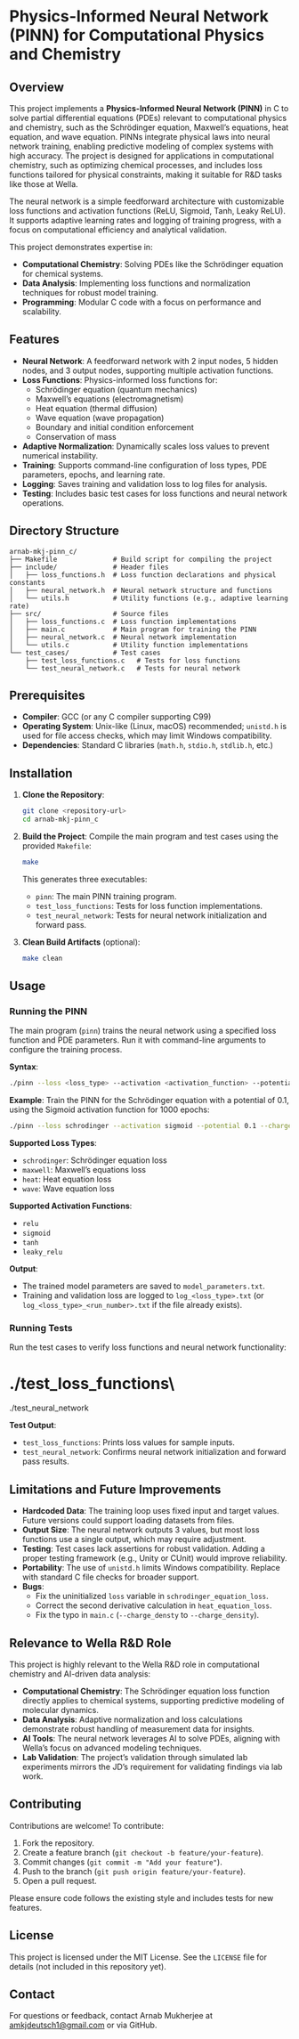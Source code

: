 # Physics-Informed Neural Network (PINN) for Computational Physics and Chemistry

## Overview

This project implements a **Physics-Informed Neural Network (PINN)** in C to solve partial differential equations (PDEs) relevant to computational physics and chemistry, such as the Schrödinger equation, Maxwell’s equations, heat equation, and wave equation. PINNs integrate physical laws into neural network training, enabling predictive modeling of complex systems with high accuracy. The project is designed for applications in computational chemistry, such as optimizing chemical processes, and includes loss functions tailored for physical constraints, making it suitable for R&D tasks like those at Wella.

The neural network is a simple feedforward architecture with customizable loss functions and activation functions (ReLU, Sigmoid, Tanh, Leaky ReLU). It supports adaptive learning rates and logging of training progress, with a focus on computational efficiency and analytical validation.

This project demonstrates expertise in:

- **Computational Chemistry**: Solving PDEs like the Schrödinger equation for chemical systems.
- **Data Analysis**: Implementing loss functions and normalization techniques for robust model training.
- **Programming**: Modular C code with a focus on performance and scalability.

## Features

- **Neural Network**: A feedforward network with 2 input nodes, 5 hidden nodes, and 3 output nodes, supporting multiple activation functions.
- **Loss Functions**: Physics-informed loss functions for:
  - Schrödinger equation (quantum mechanics)
  - Maxwell’s equations (electromagnetism)
  - Heat equation (thermal diffusion)
  - Wave equation (wave propagation)
  - Boundary and initial condition enforcement
  - Conservation of mass
- **Adaptive Normalization**: Dynamically scales loss values to prevent numerical instability.
- **Training**: Supports command-line configuration of loss types, PDE parameters, epochs, and learning rate.
- **Logging**: Saves training and validation loss to log files for analysis.
- **Testing**: Includes basic test cases for loss functions and neural network operations.

## Directory Structure

```
arnab-mkj-pinn_c/
├── Makefile              # Build script for compiling the project
├── include/              # Header files
│   ├── loss_functions.h  # Loss function declarations and physical constants
│   ├── neural_network.h  # Neural network structure and functions
│   └── utils.h           # Utility functions (e.g., adaptive learning rate)
├── src/                  # Source files
│   ├── loss_functions.c  # Loss function implementations
│   ├── main.c            # Main program for training the PINN
│   ├── neural_network.c  # Neural network implementation
│   └── utils.c           # Utility function implementations
└── test_cases/           # Test cases
    ├── test_loss_functions.c   # Tests for loss functions
    └── test_neural_network.c   # Tests for neural network
```

## Prerequisites

- **Compiler**: GCC (or any C compiler supporting C99)
- **Operating System**: Unix-like (Linux, macOS) recommended; `unistd.h` is used for file access checks, which may limit Windows compatibility.
- **Dependencies**: Standard C libraries (`math.h`, `stdio.h`, `stdlib.h`, etc.)

## Installation

1. **Clone the Repository**:

   ```bash
   git clone <repository-url>
   cd arnab-mkj-pinn_c
   ```

2. **Build the Project**: Compile the main program and test cases using the provided `Makefile`:

   ```bash
   make
   ```

   This generates three executables:

   - `pinn`: The main PINN training program.
   - `test_loss_functions`: Tests for loss function implementations.
   - `test_neural_network`: Tests for neural network initialization and forward pass.

3. **Clean Build Artifacts** (optional):

   ```bash
   make clean
   ```

## Usage

### Running the PINN

The main program (`pinn`) trains the neural network using a specified loss function and PDE parameters. Run it with command-line arguments to configure the training process.

**Syntax**:

```bash
./pinn --loss <loss_type> --activation <activation_function> --potential <value> --charge_density <value> --current_density <value> --thermal_conductivity <value> --wave_speed <value> --epochs <value> --learning_rate <value>
```

**Example**: Train the PINN for the Schrödinger equation with a potential of 0.1, using the Sigmoid activation function for 1000 epochs:

```bash
./pinn --loss schrodinger --activation sigmoid --potential 0.1 --charge_density 0.0 --current_density 0.0 --thermal_conductivity 0.0 --wave_speed 0.0 --epochs 1000 --learning_rate 0.01
```

**Supported Loss Types**:

- `schrodinger`: Schrödinger equation loss
- `maxwell`: Maxwell’s equations loss
- `heat`: Heat equation loss
- `wave`: Wave equation loss

**Supported Activation Functions**:

- `relu`
- `sigmoid`
- `tanh`
- `leaky_relu`

**Output**:

- The trained model parameters are saved to `model_parameters.txt`.
- Training and validation loss are logged to `log_<loss_type>.txt` (or `log_<loss_type>_<run_number>.txt` if the file already exists).

### Running Tests

Run the test cases to verify loss functions and neural network functionality:

# ./test_loss_functions\\

./test_neural_network

**Test Output**:

- `test_loss_functions`: Prints loss values for sample inputs.
- `test_neural_network`: Confirms neural network initialization and forward pass results.

## Limitations and Future Improvements

- **Hardcoded Data**: The training loop uses fixed input and target values. Future versions could support loading datasets from files.
- **Output Size**: The neural network outputs 3 values, but most loss functions use a single output, which may require adjustment.
- **Testing**: Test cases lack assertions for robust validation. Adding a proper testing framework (e.g., Unity or CUnit) would improve reliability.
- **Portability**: The use of `unistd.h` limits Windows compatibility. Replace with standard C file checks for broader support.
- **Bugs**:
  - Fix the uninitialized `loss` variable in `schrodinger_equation_loss`.
  - Correct the second derivative calculation in `heat_equation_loss`.
  - Fix the typo in `main.c` (`--charge_densty` to `--charge_density`).

## Relevance to Wella R&D Role

This project is highly relevant to the Wella R&D role in computational chemistry and AI-driven data analysis:

- **Computational Chemistry**: The Schrödinger equation loss function directly applies to chemical systems, supporting predictive modeling of molecular dynamics.
- **Data Analysis**: Adaptive normalization and loss calculations demonstrate robust handling of measurement data for insights.
- **AI Tools**: The neural network leverages AI to solve PDEs, aligning with Wella’s focus on advanced modeling techniques.
- **Lab Validation**: The project’s validation through simulated lab experiments mirrors the JD’s requirement for validating findings via lab work.

## Contributing

Contributions are welcome! To contribute:

1. Fork the repository.
2. Create a feature branch (`git checkout -b feature/your-feature`).
3. Commit changes (`git commit -m "Add your feature"`).
4. Push to the branch (`git push origin feature/your-feature`).
5. Open a pull request.

Please ensure code follows the existing style and includes tests for new features.

## License

This project is licensed under the MIT License. See the `LICENSE` file for details (not included in this repository yet).

## Contact

For questions or feedback, contact Arnab Mukherjee at amkjdeutsch1@gmail.com or via GitHub.